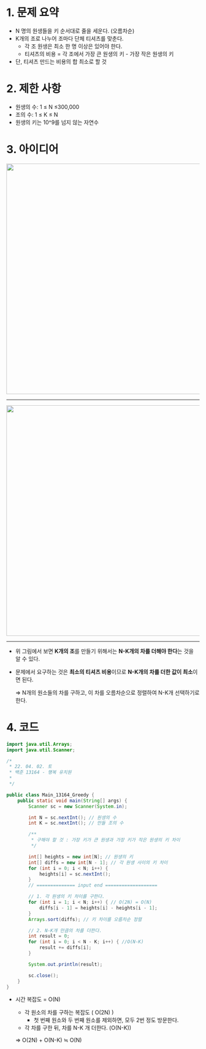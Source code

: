 # 1. 문제 요약

- N 명의 원생들을 키 순서대로 줄을 세운다. (오름차순)
- K개의 조로 나누어 조마다 단체 티셔츠를 맞춘다.
    - 각 조 원생은 최소 한 명 이상은 있어야 한다.
    - 티셔츠의 비용 = 각 조에서 가장 큰 원생의 키 - 가장 작은 원생의 키
- 단, 티셔츠 만드는 비용의 합 최소로 할 것

# 2. 제한 사항

- 원생의 수: 1 ≤ N ≤300,000
- 조의 수: 1 ≤ K ≤ N
- 원생의 키는 10^9를 넘지 않는 자연수

# 3. 아이디어

<img width="600" src="https://github.com/junghojin/AlgorithmStudy2022/blob/d640b35372e7ceb95914adf4794e29914cfac3e5/%EC%A0%95%ED%98%B8%EC%A7%84/02_Greedy/img/Main_13164_img2.JPG">

---

<img width="600" src="https://github.com/junghojin/AlgorithmStudy2022/blob/d640b35372e7ceb95914adf4794e29914cfac3e5/%EC%A0%95%ED%98%B8%EC%A7%84/02_Greedy/img/Main_13164_img1.JPG">

---

- 위 그림에서 보면 **K개의 조**를 만들기 위해서는 **N-K개의 차를 더해야 한다**는 것을 알 수 있다.
- 문제에서 요구하는 것은 **최소의 티셔츠 비용**이므로 **N-K개의 차를 더한 값이 최소**이면 된다.
    
    ⇒ N개의 원소들의 차를 구하고, 이 차를 오름차순으로 정렬하여 N-K개 선택하기로 한다.
    

# 4. 코드

```java
import java.util.Arrays;
import java.util.Scanner;

/*
 * 22. 04. 02. 토
 * 백준 13164 - 행복 유치원
 * 
 */

public class Main_13164_Greedy {
	public static void main(String[] args) {
		Scanner sc = new Scanner(System.in);

		int N = sc.nextInt(); // 원생의 수
		int K = sc.nextInt(); // 만들 조의 수

		/**
		 * 구해야 할 것 : 가장 키가 큰 원생과 가장 키가 작은 원생의 키 차이
		 */

		int[] heights = new int[N]; // 원생의 키
		int[] diffs = new int[N - 1]; // 각 원생 사이의 키 차이
		for (int i = 0; i < N; i++) { 
			heights[i] = sc.nextInt();
		}
		// ============== input end ===================

		// 1. 각 원생의 키 차이를 구한다.
		for (int i = 1; i < N; i++) { // O(2N) = O(N)
			diffs[i - 1] = heights[i] - heights[i - 1];
		}
		Arrays.sort(diffs); // 키 차이를 오름차순 정렬

		// 2. N-K개 만큼의 차를 더한다.
		int result = 0;
		for (int i = 0; i < N - K; i++) { //O(N-K)
			result += diffs[i];
		}

		System.out.println(result);

		sc.close();
	}
}
```

- 시간 복잡도 =  O(N)
    - 각 원소의 차를 구하는 복잡도 ( O(2N) )
        - 첫 번째 원소와 두 번째 원소를 제외하면, 모두 2번 정도 방문한다.
    - 각 차를 구한 뒤, 차를 N-K 개 더한다. (O(N-K))
    
    ⇒ O(2N) + O(N-K) ≒ O(N)
